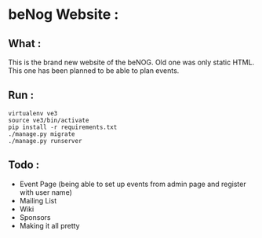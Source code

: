 # beNog Website :
## What :
This is the brand new website of the beNOG. Old one was only static HTML. This one has been planned to be able to plan events.

## Run :
```
virtualenv ve3
source ve3/bin/activate
pip install -r requirements.txt
./manage.py migrate
./manage.py runserver
```

## Todo :
* Event Page (being able to set up events from admin page and register with user name)
* Mailing List
* Wiki
* Sponsors
* Making it all pretty
